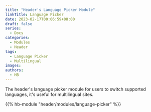 ```yaml
---
title: "Header's Language Picker Module"
linkTitle: Language Picker
date: 2023-02-17T00:06:59+08:00
draft: false
series:
  - Docs
categories:
  - Modules
  - Header
tags:
  - Language Picker
  - Multilingual
images:
authors:
  - HB
---
```


The header's language picker module for users to switch supported languages, it's useful for multilingual sites.

<!--more-->

{{% hb-module "header/modules/language-picker" %}}
